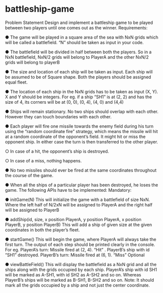 # battleship-game

Problem Statement
Design and implement a battleship game to be played between two players until one comes out
as the winner.
Requirements:

● The game will be played in a square area of the sea with NxN grids which will be called
a battlefield. “N” should be taken as input in your code.

● The battlefield will be divided in half between both the players. So in a NxN battlefield,
NxN/2 grids will belong to PlayerA and the other NxN/2 grids will belong to playerB

● The size and location of each ship will be taken as input. Each ship will be assumed to
be of Square shape. Both the players should be assigned equal fleet.

● The location of each ship in the NxN grids has to be taken as input (X, Y). X and Y
should be integers. For eg. if a ship “SH1” is at (2, 2) and has the size of 4, its corners
will be at (0, 0), (0, 4), (4, 0) and (4,4)

● Ships will remain stationary. No two ships should overlap with each other. However they
can touch boundaries with each other.

● Each player will fire one missile towards the enemy field during his turn using the
“random coordinate fire” strategy, which means the missile will hit at a random
coordinate of the opponent’s field. It might hit or miss the opponent ship. In either case
the turn is then transferred to the other player.

○ In case of a hit, the opponent’s ship is destroyed.

○ In case of a miss, nothing happens.

● No two missiles should ever be fired at the same coordinates throughout the course
of the game.

● When all the ships of a particular player has been destroyed, he loses the game.
The following APIs have to be implemented:
Mandatory:

● initGame(N)
This will initialize the game with a battlefield of size NxN. Where the left half of
N/2xN will be assigned to PlayerA and the right half will be assigned to PlayerB

● addShip(id, size, x position PlayerA, y position PlayerA, x position PlayerB, y position
PlayerB)
This will add a ship of given size at the given coordinates in both the player’s
fleet.

● startGame()
This will begin the game, where PlayerA will always take the first turn. The output
of each step should be printed clearly in the console.
For eg.
PlayerA’s turn: Missile fired at (2, 4).
“Hit”
. PlayerB’s ship with id “SH1”
destroyed.
PlayerB’s turn: Missile fired at (6, 1).
“Miss”
Optional

● viewBattleField()
This will display the battlefield as a NxN grid and all the ships along with the grids
occupied by each ship. PlayerA’s ship with id SH1 will be marked as A-SH1, with
id SH2 as A-SH2 and so on. Whereas PlayerB’s ships will be marked as B-SH1,
B-SH2 and so on.
Note: It should mark all the grids occupied by a ship and not just the center
coordinate.
